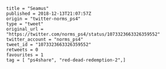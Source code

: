 ```
title = "Seamus"
published = 2018-12-13T21:07:57Z
origin = "twitter-norms_ps4"
type = "tweet"
original_url = "https://twitter.com/norms_ps4/status/1073323663326359552"
twitter_account = "norms_ps4"
tweet_id = "1073323663326359552"
retweets = 0
favourites = 1
tag = [ "ps4share", "red-dead-redemption-2",]
```

<p class='image'><img src='https://mnf.m17s.net/2018/12/13/DuU2LqSWoAElCXQ.jpg' alt=''></p>

